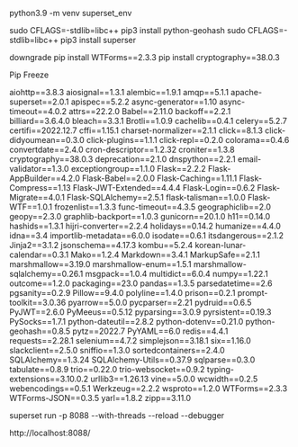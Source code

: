 python3.9 -m venv superset_env


sudo CFLAGS=-stdlib=libc++ pip3 install python-geohash
sudo CFLAGS=-stdlib=libc++ pip3 install superser

downgrade
pip install WTForms==2.3.3
pip install cryptography==38.0.3


Pip Freeze

aiohttp==3.8.3
aiosignal==1.3.1
alembic==1.9.1
amqp==5.1.1
apache-superset==2.0.1
apispec==5.2.2
async-generator==1.10
async-timeout==4.0.2
attrs==22.2.0
Babel==2.11.0
backoff==2.2.1
billiard==3.6.4.0
bleach==3.3.1
Brotli==1.0.9
cachelib==0.4.1
celery==5.2.7
certifi==2022.12.7
cffi==1.15.1
charset-normalizer==2.1.1
click==8.1.3
click-didyoumean==0.3.0
click-plugins==1.1.1
click-repl==0.2.0
colorama==0.4.6
convertdate==2.4.0
cron-descriptor==1.2.32
croniter==1.3.8
cryptography==38.0.3
deprecation==2.1.0
dnspython==2.2.1
email-validator==1.3.0
exceptiongroup==1.1.0
Flask==2.2.2
Flask-AppBuilder==4.2.0
Flask-Babel==2.0.0
Flask-Caching==1.11.1
Flask-Compress==1.13
Flask-JWT-Extended==4.4.4
Flask-Login==0.6.2
Flask-Migrate==4.0.1
Flask-SQLAlchemy==2.5.1
flask-talisman==1.0.0
Flask-WTF==1.0.1
frozenlist==1.3.3
func-timeout==4.3.5
geographiclib==2.0
geopy==2.3.0
graphlib-backport==1.0.3
gunicorn==20.1.0
h11==0.14.0
hashids==1.3.1
hijri-converter==2.2.4
holidays==0.14.2
humanize==4.4.0
idna==3.4
importlib-metadata==6.0.0
isodate==0.6.1
itsdangerous==2.1.2
Jinja2==3.1.2
jsonschema==4.17.3
kombu==5.2.4
korean-lunar-calendar==0.3.1
Mako==1.2.4
Markdown==3.4.1
MarkupSafe==2.1.1
marshmallow==3.19.0
marshmallow-enum==1.5.1
marshmallow-sqlalchemy==0.26.1
msgpack==1.0.4
multidict==6.0.4
numpy==1.22.1
outcome==1.2.0
packaging==23.0
pandas==1.3.5
parsedatetime==2.6
pgsanity==0.2.9
Pillow==9.4.0
polyline==1.4.0
prison==0.2.1
prompt-toolkit==3.0.36
pyarrow==5.0.0
pycparser==2.21
pydruid==0.6.5
PyJWT==2.6.0
PyMeeus==0.5.12
pyparsing==3.0.9
pyrsistent==0.19.3
PySocks==1.7.1
python-dateutil==2.8.2
python-dotenv==0.21.0
python-geohash==0.8.5
pytz==2022.7
PyYAML==6.0
redis==4.4.1
requests==2.28.1
selenium==4.7.2
simplejson==3.18.1
six==1.16.0
slackclient==2.5.0
sniffio==1.3.0
sortedcontainers==2.4.0
SQLAlchemy==1.3.24
SQLAlchemy-Utils==0.37.9
sqlparse==0.3.0
tabulate==0.8.9
trio==0.22.0
trio-websocket==0.9.2
typing-extensions==3.10.0.2
urllib3==1.26.13
vine==5.0.0
wcwidth==0.2.5
webencodings==0.5.1
Werkzeug==2.2.2
wsproto==1.2.0
WTForms==2.3.3
WTForms-JSON==0.3.5
yarl==1.8.2
zipp==3.11.0


superset run -p 8088 --with-threads --reload --debugger

http://localhost:8088/
